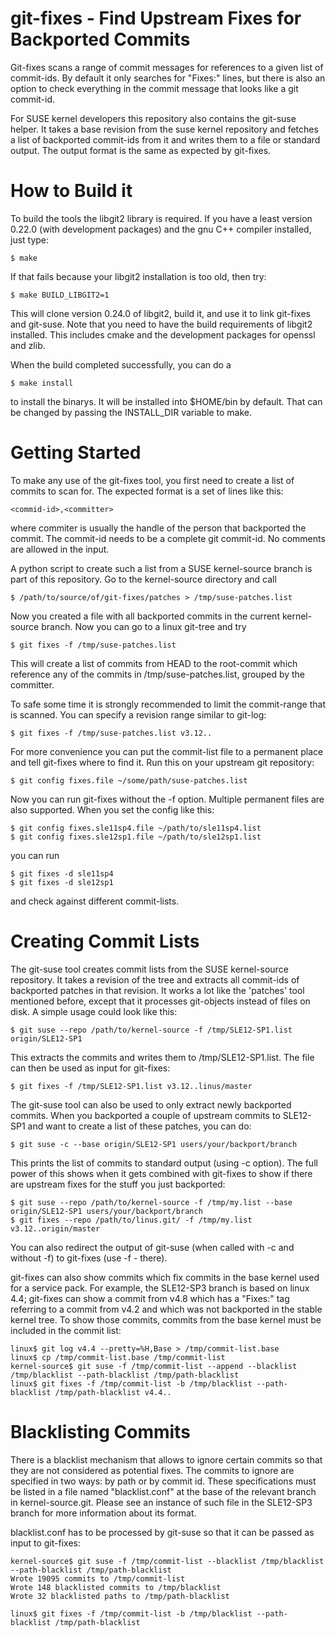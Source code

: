 git-fixes - Find Upstream Fixes for Backported Commits
======================================================

Git-fixes scans a range of commit messages for references to a given list
of commit-ids. By default it only searches for "Fixes:" lines, but there is
also an option to check everything in the commit message that looks like a git
commit-id.

For SUSE kernel developers this repository also contains the git-suse helper.
It takes a base revision from the suse kernel repository and fetches a list of
backported commit-ids from it and writes them to a file or standard output. The
output format is the same as expected by git-fixes.

How to Build it
===============

To build the tools the libgit2 library is required. If you have a least
version 0.22.0 (with development packages) and the gnu C++ compiler
installed, just type:

	$ make

If that fails because your libgit2 installation is too old, then try:

	$ make BUILD_LIBGIT2=1

This will clone version 0.24.0 of libgit2, build it, and use it to
link git-fixes and git-suse. Note that you need to have the build
requirements of libgit2 installed. This includes cmake and the development
packages for openssl and zlib.

When the build completed successfully, you can do a 

	$ make install

to install the binarys. It will be installed into $HOME/bin by default.
That can be changed by passing the INSTALL\_DIR variable to make.

Getting Started
===============

To make any use of the git-fixes tool, you first need to create a list of
commits to scan for. The expected format is a set of lines like this:

	<commid-id>,<committer>

where commiter is usually the handle of the person that backported the
commit. The commit-id needs to be a complete git commit-id. No comments are
allowed in the input.

A python script to create such a list from a SUSE kernel-source branch
is part of this repository. Go to the kernel-source directory and call

	$ /path/to/source/of/git-fixes/patches > /tmp/suse-patches.list

Now you created a file with all backported commits in the current
kernel-source branch. Now you can go to a linux git-tree and try

	$ git fixes -f /tmp/suse-patches.list

This will create a list of commits from HEAD to the root-commit which
reference any of the commits in /tmp/suse-patches.list, grouped by the
committer.

To safe some time it is strongly recommended to limit the commit-range
that is scanned. You can specify a revision range similar to git-log:

	$ git fixes -f /tmp/suse-patches.list v3.12..

For more convenience you can put the commit-list file to a permanent
place and tell git-fixes where to find it. Run this on your upstream git
repository:

	$ git config fixes.file ~/some/path/suse-patches.list

Now you can run git-fixes without the -f option. Multiple permanent
files are also supported. When you set the config like this:

	$ git config fixes.sle11sp4.file ~/path/to/sle11sp4.list
	$ git config fixes.sle12sp1.file ~/path/to/sle12sp1.list

you can run

	$ git fixes -d sle11sp4
	$ git fixes -d sle12sp1

and check against different commit-lists. 

Creating Commit Lists
=====================

The git-suse tool creates commit lists from the SUSE kernel-source
repository. It takes a revision of the tree and extracts all commit-ids of
backported patches in that revision. It works a lot like the 'patches' tool
mentioned before, except that it processes git-objects instead of files on
disk. A simple usage could look like this:

	$ git suse --repo /path/to/kernel-source -f /tmp/SLE12-SP1.list origin/SLE12-SP1

This extracts the commits and writes them to /tmp/SLE12-SP1.list. The file can
then be used as input for git-fixes:

	$ git fixes -f /tmp/SLE12-SP1.list v3.12..linus/master


The git-suse tool can also be used to only extract newly backported commits.
When you backported a couple of upstream commits to SLE12-SP1 and want to
create a list of these patches, you can do:

	$ git suse -c --base origin/SLE12-SP1 users/your/backport/branch

This prints the list of commits to standard output (using -c option). The
full power of this shows when it gets combined with git-fixes to show if there
are upstream fixes for the stuff you just backported:

	$ git suse --repo /path/to/kernel-source -f /tmp/my.list --base origin/SLE12-SP1 users/your/backport/branch
	$ git fixes --repo /path/to/linus.git/ -f /tmp/my.list v3.12..origin/master

You can also redirect the output of git-suse (when called with -c and without
-f) to git-fixes (use -f - there).


git-fixes can also show commits which fix commits in the base kernel used for
a service pack. For example, the SLE12-SP3 branch is based on linux 4.4;
git-fixes can show a commit from v4.8 which has a "Fixes:" tag referring to a
commit from v4.2 and which was not backported in the stable kernel tree. To
show those commits, commits from the base kernel must be included in the
commit list:

	linux$ git log v4.4 --pretty=%H,Base > /tmp/commit-list.base
	linux$ cp /tmp/commit-list.base /tmp/commit-list
	kernel-source$ git suse -f /tmp/commit-list --append --blacklist /tmp/blacklist --path-blacklist /tmp/path-blacklist
	linux$ git fixes -f /tmp/commit-list -b /tmp/blacklist --path-blacklist /tmp/path-blacklist v4.4..

Blacklisting Commits
====================

There is a blacklist mechanism that allows to ignore certain commits so that
they are not considered as potential fixes. The commits to ignore are
specified in two ways: by path or by commit id. These specifications must be
listed in a file named "blacklist.conf" at the base of the relevant branch in
kernel-source.git. Please see an instance of such file in the SLE12-SP3 branch
for more information about its format.

blacklist.conf has to be processed by git-suse so that it can be passed as
input to git-fixes:

	kernel-source$ git suse -f /tmp/commit-list --blacklist /tmp/blacklist --path-blacklist /tmp/path-blacklist
	Wrote 19095 commits to /tmp/commit-list
	Wrote 148 blacklisted commits to /tmp/blacklist
	Wrote 32 blacklisted paths to /tmp/path-blacklist

	linux$ git fixes -f /tmp/commit-list -b /tmp/blacklist --path-blacklist /tmp/path-blacklist
